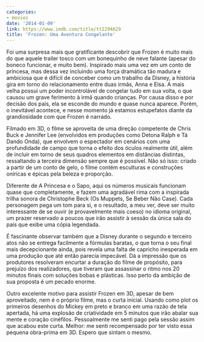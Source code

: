 ```yaml
---
categories:
- movies
date: '2014-01-09'
link: https://www.imdb.com/title/tt2294629
title: 'Frozen: Uma Aventura Congelante'
---
```


Foi uma surpresa mais que gratificante descobrir que Frozen é muito mais do que aquele trailer tosco com um bonequinho de neve falante (apesar do boneco funcionar, e muito bem). Inspirado mais uma vez em um conto de princesa, mas dessa vez incluindo uma força dramática tão madura e ambiciosa que é difícil de conceber como um trabalho da Disney, a história gira em torno do relacionamento entre duas irmãs, Anna e Elsa. A mais velha possui um poder incontrolável de congelar tudo em sua volta, o que causou um grave ferimento à irmã quando crianças. Por causa disso e por decisão dos pais, ela se esconde do mundo e quase nunca aparece. Porém, o inevitável acontece, e nesse momento já estamos estupefatos diante da grandiosidade com que Frozen é narrado.

Filmado em 3D, o filme se aproveita de uma direção competente de Chris Buck e Jennifer Lee (envolvidos em produções como Detona Ralph e Tá Dando Onda), que envolvem o espectador em cenários com uma profundidade de campo que torna o efeito dos óculos realmente útil, além de incluir em torno de seus quadros elementos em distâncias distintas, ressaltando a terceira dimensão sempre que é possível. Não só isso: criado a partir de um conto de gelo, o filme contém esculturas e construções oníricas e épicas pela beleza e proporção.

Diferente de A Princesa e o Sapo, aqui os números musicais funcionam quase que completamente, e fazem uma agradável rima com a inspirada trilha sonora de Christophe Beck (Os Muppets, Se Beber Não Case). Cada personagem pega um tom para si, e o resultado, a meu ver, deve ser muito interessante de se ouvir (e provavelmente mais coeso) no idioma original, um prazer reservado a poucos que irão assistir à sessão da única sala do país que exibe uma cópia legendada.

É fascinante observar também que a Disney durante o segundo e terceiro atos não se entrega facilmente a fórmulas baratas, o que torna o seu final mais decepcionante ainda, pois revela uma falta de capricho inesperada em uma produção que até então parecia impecável. Dá a impressão que os produtores resolveram encurtar a duração do filme de propósito, para prejuízo dos realizadores, que tiveram que assassinar o ritmo nos 20 minutos finais com soluções bobas e plásticas. Isso perto da ambição de sua proposta é um pecado enorme.

Outro excelente motivo para assistir Frozen em 3D, apesar de bem aproveitado, nem é o próprio filme, mas o curta inicial. Usando como plot os primeiros desenhos do Mickey em preto e branco em uma razão de tela apertada, há uma explosão de criatividade em 5 minutos que irão abalar sua mente e coração cinéfilos. Pessoalmente me senti pago pela sessão assim que acabou este curta. Melhor: me senti recompensado por ter visto essa pequena obra-prima em 3D. Espero que sintam o mesmo.